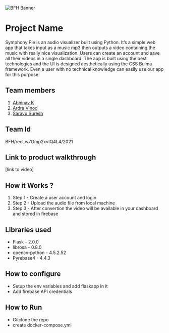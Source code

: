 ![BFH Banner](https://trello-attachments.s3.amazonaws.com/542e9c6316504d5797afbfb9/542e9c6316504d5797afbfc1/39dee8d993841943b5723510ce663233/Frame_19.png)
# Project Name
Symphony Pie is an audio visualizer built using Python. It’s a simple web app that takes input as a music mp3 then outputs a video containing the music with really nice visualization. Users can create an account and save all their videos in a single dashboard. The app is built using the best technologies and the UI is designed aesthetically using the CSS Bulma framework. Even a user with no technical knowledge can easily use our app for this purpose.

## Team members
1. [Abhinav K](https://github.com/abhinavk001)
2. [Ardra Vinod](https://github.com/ardra31)
3. [Sarayu Suresh](https://github.com/sarayu-suresh)
## Team Id
BFH/recLw7Omp2xvIQ4L4/2021
## Link to product walkthrough
[link to video]
## How it Works ?
1. Step 1 - Create a user account and login 
2. Step 2 - Upload the audio file from local machine
3. Step 3 - After convertion the video will be available in your dashboard and stored in firebase
## Libraries used
- Flask - 2.0.0
- librosa - 0.8.0
- opencv-python - 4.5.2.52
- Pyrebase4 - 4.4.3
## How to configure
- Setup the env variables and add flaskapp in it
- Add firebase API credentials
## How to Run
- Gitclone the repo
- create docker-compose.yml 
